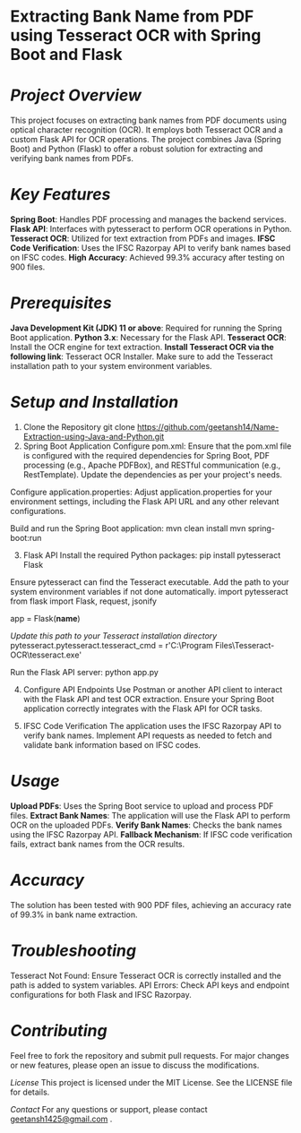 # **Extracting Bank Name from PDF using Tesseract OCR with Spring Boot and Flask**

# _Project Overview_

This project focuses on extracting bank names from PDF documents using optical character recognition (OCR). It employs both Tesseract OCR and a custom Flask API for OCR operations. The project combines Java (Spring Boot) and Python (Flask) to offer a robust solution for extracting and verifying bank names from PDFs.

# _Key Features_

**Spring Boot**: Handles PDF processing and manages the backend services.
**Flask API**: Interfaces with pytesseract to perform OCR operations in Python.
**Tesseract OCR**: Utilized for text extraction from PDFs and images.
**IFSC Code Verification**: Uses the IFSC Razorpay API to verify bank names based on IFSC codes.
**High Accuracy**: Achieved 99.3% accuracy after testing on 900 files.

# _Prerequisites_

**Java Development Kit (JDK) 11 or above**: Required for running the Spring Boot application.
**Python 3.x**: Necessary for the Flask API.
**Tesseract OCR**: Install the OCR engine for text extraction.
**Install Tesseract OCR via the following link**: Tesseract OCR Installer.
Make sure to add the Tesseract installation path to your system environment variables.

# _Setup and Installation_

1. Clone the Repository
git clone https://github.com/geetansh14/Name-Extraction-using-Java-and-Python.git
2. Spring Boot Application
Configure pom.xml:
Ensure that the pom.xml file is configured with the required dependencies for Spring Boot, PDF processing (e.g., Apache PDFBox), and RESTful communication (e.g., RestTemplate). Update the dependencies as per your project's needs.

Configure application.properties:
Adjust application.properties for your environment settings, including the Flask API URL and any other relevant configurations.

Build and run the Spring Boot application:
mvn clean install
mvn spring-boot:run

3. Flask API
Install the required Python packages:
pip install pytesseract Flask

Ensure pytesseract can find the Tesseract executable. Add the path to your system environment variables if not done automatically. 
import pytesseract
from flask import Flask, request, jsonify

app = Flask(__name__)

_Update this path to your Tesseract installation directory_
pytesseract.pytesseract.tesseract_cmd = r'C:\Program Files\Tesseract-OCR\tesseract.exe'

Run the Flask API server:
python app.py

4. Configure API Endpoints
Use Postman or another API client to interact with the Flask API and test OCR extraction.
Ensure your Spring Boot application correctly integrates with the Flask API for OCR tasks.

5. IFSC Code Verification
The application uses the IFSC Razorpay API to verify bank names. Implement API requests as needed to fetch and validate bank information based on IFSC codes.

# _Usage_

**Upload PDFs**: Uses the Spring Boot service to upload and process PDF files.
**Extract Bank Names**: The application will use the Flask API to perform OCR on the uploaded PDFs.
**Verify Bank Names**: Checks the bank names using the IFSC Razorpay API.
**Fallback Mechanism**: If IFSC code verification fails, extract bank names from the OCR results.

# _Accuracy_

The solution has been tested with 900 PDF files, achieving an accuracy rate of 99.3% in bank name extraction.

# _Troubleshooting_

Tesseract Not Found: Ensure Tesseract OCR is correctly installed and the path is added to system variables.
API Errors: Check API keys and endpoint configurations for both Flask and IFSC Razorpay.

# _Contributing_

Feel free to fork the repository and submit pull requests. For major changes or new features, please open an issue to discuss the modifications.

_License_
This project is licensed under the MIT License. See the LICENSE file for details.

_Contact_
For any questions or support, please contact geetansh1425@gmail.com .
